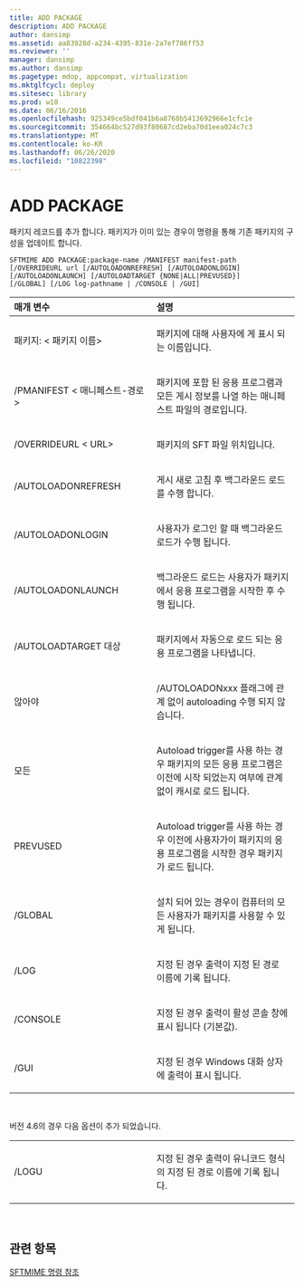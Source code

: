 ```yaml
---
title: ADD PACKAGE
description: ADD PACKAGE
author: dansimp
ms.assetid: aa83928d-a234-4395-831e-2a7ef786ff53
ms.reviewer: ''
manager: dansimp
ms.author: dansimp
ms.pagetype: mdop, appcompat, virtualization
ms.mktglfcycl: deploy
ms.sitesec: library
ms.prod: w10
ms.date: 06/16/2016
ms.openlocfilehash: 925349ce5bdf041b6a8768b5413692966e1cfc1e
ms.sourcegitcommit: 354664bc527d93f80687cd2eba70d1eea024c7c3
ms.translationtype: MT
ms.contentlocale: ko-KR
ms.lasthandoff: 06/26/2020
ms.locfileid: "10822398"
---
```

# ADD PACKAGE


패키지 레코드를 추가 합니다. 패키지가 이미 있는 경우이 명령을 통해 기존 패키지의 구성을 업데이트 합니다.

`SFTMIME ADD PACKAGE:package-name /MANIFEST manifest-path                 [/OVERRIDEURL url [/AUTOLOADONREFRESH] [/AUTOLOADONLOGIN]                 [/AUTOLOADONLAUNCH] [/AUTOLOADTARGET {NONE|ALL|PREVUSED}]                 [/GLOBAL] [/LOG log-pathname | /CONSOLE | /GUI]`

<table>
<colgroup>
<col width="50%" />
<col width="50%" />
</colgroup>
<thead>
<tr class="header">
<th align="left">매개 변수</th>
<th align="left">설명</th>
</tr>
</thead>
<tbody>
<tr class="odd">
<td align="left"><p>패키지: &lt; 패키지 이름&gt;</p></td>
<td align="left"><p>패키지에 대해 사용자에 게 표시 되는 이름입니다.</p></td>
</tr>
<tr class="even">
<td align="left"><p>/PMANIFEST &lt; 매니페스트-경로&gt;</p></td>
<td align="left"><p>패키지에 포함 된 응용 프로그램과 모든 게시 정보를 나열 하는 매니페스트 파일의 경로입니다.</p></td>
</tr>
<tr class="odd">
<td align="left"><p>/OVERRIDEURL &lt; URL&gt;</p></td>
<td align="left"><p>패키지의 SFT 파일 위치입니다.</p></td>
</tr>
<tr class="even">
<td align="left"><p>/AUTOLOADONREFRESH</p></td>
<td align="left"><p>게시 새로 고침 후 백그라운드 로드를 수행 합니다.</p></td>
</tr>
<tr class="odd">
<td align="left"><p>/AUTOLOADONLOGIN</p></td>
<td align="left"><p>사용자가 로그인 할 때 백그라운드 로드가 수행 됩니다.</p></td>
</tr>
<tr class="even">
<td align="left"><p>/AUTOLOADONLAUNCH</p></td>
<td align="left"><p>백그라운드 로드는 사용자가 패키지에서 응용 프로그램을 시작한 후 수행 됩니다.</p></td>
</tr>
<tr class="odd">
<td align="left"><p>/AUTOLOADTARGET 대상</p></td>
<td align="left"><p>패키지에서 자동으로 로드 되는 응용 프로그램을 나타냅니다.</p></td>
</tr>
<tr class="even">
<td align="left"><p>않아야</p></td>
<td align="left"><p>/AUTOLOADONxxx 플래그에 관계 없이 autoloading 수행 되지 않습니다.</p></td>
</tr>
<tr class="odd">
<td align="left"><p>모든</p></td>
<td align="left"><p>Autoload trigger를 사용 하는 경우 패키지의 모든 응용 프로그램은 이전에 시작 되었는지 여부에 관계 없이 캐시로 로드 됩니다.</p></td>
</tr>
<tr class="even">
<td align="left"><p>PREVUSED</p></td>
<td align="left"><p>Autoload trigger를 사용 하는 경우 이전에 사용자가이 패키지의 응용 프로그램을 시작한 경우 패키지가 로드 됩니다.</p></td>
</tr>
<tr class="odd">
<td align="left"><p>/GLOBAL</p></td>
<td align="left"><p>설치 되어 있는 경우이 컴퓨터의 모든 사용자가 패키지를 사용할 수 있게 됩니다.</p></td>
</tr>
<tr class="even">
<td align="left"><p>/LOG</p></td>
<td align="left"><p>지정 된 경우 출력이 지정 된 경로 이름에 기록 됩니다.</p></td>
</tr>
<tr class="odd">
<td align="left"><p>/CONSOLE</p></td>
<td align="left"><p>지정 된 경우 출력이 활성 콘솔 창에 표시 됩니다 (기본값).</p></td>
</tr>
<tr class="even">
<td align="left"><p>/GUI</p></td>
<td align="left"><p>지정 된 경우 Windows 대화 상자에 출력이 표시 됩니다.</p></td>
</tr>
</tbody>
</table>

 

버전 4.6의 경우 다음 옵션이 추가 되었습니다.

<table>
<colgroup>
<col width="50%" />
<col width="50%" />
</colgroup>
<tbody>
<tr class="odd">
<td align="left"><p>/LOGU</p></td>
<td align="left"><p>지정 된 경우 출력이 유니코드 형식의 지정 된 경로 이름에 기록 됩니다.</p></td>
</tr>
</tbody>
</table>

 

## 관련 항목


[SFTMIME 명령 참조](sftmime--command-reference.md)

 

 





